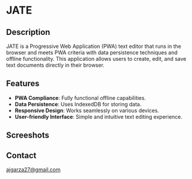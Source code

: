 # JATE

## Description

JATE is a Progressive Web Application (PWA) text editor that runs in the browser and meets PWA criteria with data persistence techniques and offline functionality. This application allows users to create, edit, and save text documents directly in their browser.

## Features

- **PWA Compliance**: Fully functional offline capabilities.
- **Data Persistence**: Uses IndexedDB for storing data.
- **Responsive Design**: Works seamlessly on various devices.
- **User-friendly Interface**: Simple and intuitive text editing experience.

## Screeshots

## Contact

ajgarza27@gmail.com

